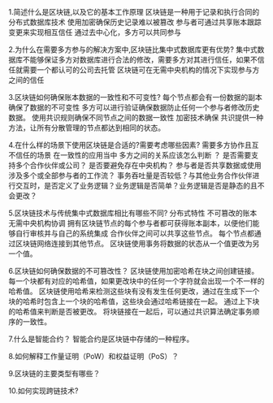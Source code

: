 1.简述什么是区块链,以及它的基本工作原理
区块链是一种用于记录和执行合同的分布式数据库技术
使用加密确保历史记录难以被篡改
参与者可通过共享账本跟踪变更来实现相互信任
通过去中心化，多方可以共同参与

2.为什么在需要多方参与的解决方案中,区块链比集中式数据库更有优势?
集中式数据库不能够保证多方对数据库进行合法的修改，需要多方对其进行信任，如果不信任就需要一个都认可的公司去托管
区块链可在无需中央机构的情况下实现参与方之间的信任

3.区块链如何确保账本数据的一致性和不可变性?
每个节点都会有一份数据的副本 确保了数据的不可变性 多方可以进行验证确保数据防止任何一个参与者修改历史数据。
使用共识规则确保不同节点之间的数据一致性 加密技术确保
共识提供一种方法，让所有分散管理的节点都达到相同的状态。

4.在什么样的场景下使用区块链是合适的?需要考虑哪些因素?
需要多方协作且互不信任的场景
在一致性的应用当中 多方之间的关系应该怎么判断 ？
是否需要支持多个合作伙伴或公司？ 是否要避免存在中央机构？ 参与者是否共享数据或使用涉及多个或全部参与者的工作流？
事务吞吐量是否较低？与其他业务合作伙伴进行交互时，是否定义了业务逻辑？业务逻辑是否简单？业务逻辑是否是静态的且不会更改？

5.区块链技术与传统集中式数据库相比有哪些不同?
分布式特性
不可篡改的账本
无需中央机构协调
拥有区块链节点的每个参与者都可获得账本副本，以便他们能够自行审核并与自己的系统集成
合作伙伴之间可以共享这些节点。 每个节点都通过区块链网络连接到其他节点。
区块链使用事务将数据的状态从一个值更改为另一个值。

6.区块链如何确保数据的不可篡改性？
 区块链使用加密哈希在块之间创建链接。每一个块都有对应的哈希值，如果更改块中的任何一个字符就会出现一个不一样的哈希值。
 区块链使用哈希来检测这些块有没有发生任何更改，通过在生成下一个块的哈希时包含上一个块的哈希值，这些块会通过哈希链接在一起。
 通过上下块的哈希值来判断是否被更改。
 将块链接在一起后，可以通过共识算法确定事务顺序的一致性。
 
7.什么是智能合约？
智能合约是区块链中存储的一种程序。

8.如何解释工作量证明（PoW）和权益证明（PoS）？

9.区块链的主要类型有哪些？

10.如何实现跨链技术?
